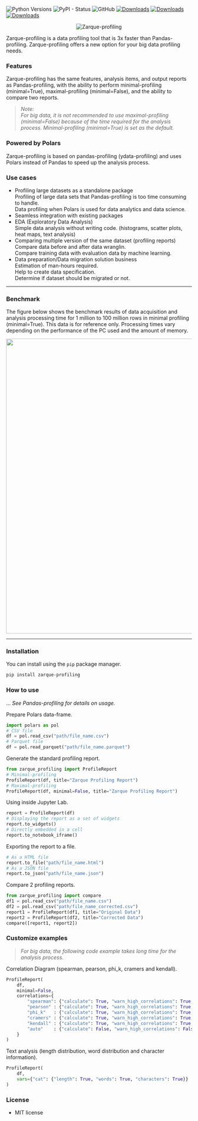 
![Python Versions](https://img.shields.io/pypi/pyversions/zarque-profiling.svg)
![PyPI - Status](https://img.shields.io/pypi/status/zarque-profiling)
![GitHub](https://img.shields.io/github/license/crescendo-medix/zarque-profiling)
[![Downloads](https://static.pepy.tech/badge/zarque-profiling)](https://pepy.tech/project/zarque-profiling)
[![Downloads](https://static.pepy.tech/badge/zarque-profiling/month)](https://pepy.tech/project/zarque-profiling)
[![Downloads](https://static.pepy.tech/badge/zarque-profiling/week)](https://pepy.tech/project/zarque-profiling)

<p align="center">
<img src="https://user-images.githubusercontent.com/132550577/236602881-83d833df-01bc-4012-a42e-11d93846bbfa.png" alt="Zarque-profiling">
</p>

Zarque-profiling is a data profiling tool that is 3x faster than Pandas-profiling. Zarque-profiling offers a new option for your big data profiling needs. 

### Features

Zarque-profiling has the same features, analysis items, and output reports as Pandas-profiling, with the ability to perform minimal-profiling (minimal=True), maximal-profiling (minimal=False), and the ability to compare two reports.  

>*Note:*    
*For big data, it is not recommended to use maximal-profiling (minimal=False) because of the time required for the analysis process. Minimal-profiling (minimal=True) is set as the default.*  


### Powered by Polars

Zarque-profiling is based on pandas-profiling (ydata-profiling) and uses Polars instead of Pandas to speed up the analysis process.  

###  Use cases

- Profiling large datasets as a standalone package  
  Profiling of large data sets that Pandas-profiling is too time consuming to handle.  
  Data profiling when Polars is used for data analytics and data science.  
- Seamless integration with existing packages  
- EDA (Exploratory Data Analysis)  
  Simple data analysis without writing code. (histograms, scatter plots, heat maps, text analysis)  
- Comparing multiple version of the same dataset (profiling reports)  
  Compare data before and after data wranglin.  
  Compare training data with evaluation data by machine learning.  
- Data preparation/Data migration solution business  
  Estimation of man-hours required.  
  Help to create data specification.  
  Determine if dataset should be migrated or not.  


***

### Benchmark

The figure below shows the benchmark results of data acquisition and analysis processing time for 1 million to 100 million rows in minimal profiling (minimal=True). This data is for reference only. Processing times vary depending on the performance of the PC used and the amount of memory.  

<p align="center">
<img width="800" src="https://user-images.githubusercontent.com/132550577/236175318-f7f34294-b7cd-48ab-b13b-acfc4cc3e442.png">
</p>

***

### Installation

You can install using the `pip` package manager.

```sh
pip install zarque-profiling
```

### How to use

... *See Pandas-profiling for details on usage.*  

Prepare Polars data-frame.

```py
import polars as pol
# CSV file
df = pol.read_csv("path/file_name.csv")
# Parquet file
df = pol.read_parquet("path/file_name.parquet")
```

Generate the standard profiling report.  

```py
from zarque_profiling import ProfileReport
# Minimal-profiling
ProfileReport(df, title="Zarque Profiling Report")
# Maximal-profiling
ProfileReport(df, minimal=False, title="Zarque Profiling Report")
```

Using inside Jupyter Lab.  

```py
report = ProfileReport(df)
# Displaying the report as a set of widgets
report.to_widgets()
# Directly embedded in a cell
report.to_notebook_iframe()
```

Exporting the report to a file.  

```py
# As a HTML file
report.to_file("path/file_name.html")
# As a JSON file
report.to_json("path/file_name.json")
```

Compare 2 profiling reports.  

```py
from zarque_profiling import compare
df1 = pol.read_csv("path/file_name.csv")
df2 = pol.read_csv("path/file_name_corrected.csv")
report1 = ProfileReport(df1, title="Original Data")
report2 = ProfileReport(df2, title="Corrected Data")
compare([report1, report2])
```

### Customize examples  

>*For big data, the following code example takes long time for the analysis process.*

Correlation Diagram (spearman, pearson, phi_k, cramers and kendall).  

```py
ProfileReport(
    df,
    minimal=False,
    correlations={
        "spearman": {"calculate": True, "warn_high_correlations": True, "threshold": 0.9},
        "pearson" : {"calculate": True, "warn_high_correlations": True, "threshold": 0.9},
        "phi_k"   : {"calculate": True, "warn_high_correlations": True, "threshold": 0.9},
        "cramers" : {"calculate": True, "warn_high_correlations": True, "threshold": 0.9},
        "kendall" : {"calculate": True, "warn_high_correlations": True, "threshold": 0.9},
        "auto"    : {"calculate": False, "warn_high_correlations": False, "threshold": 0.9}
    }
)
```

Text analysis (length distribution, word distribution and character information).  

```py
ProfileReport(
    df,
    vars={"cat": {"length": True, "words": True, "characters": True}}
)
```

### License

- MIT license  
